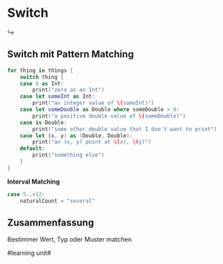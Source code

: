 # Switch
↪️

## Switch mit Pattern Matching

```swift
for thing in things {
    switch thing {
    case 0 as Int:
        print("zero as an Int")
    case let someInt as Int:
        print("an integer value of \(someInt)")
    case let someDouble as Double where someDouble > 0:
        print("a positive double value of \(someDouble)")
    case is Double:
        print("some other double value that I don't want to print")
    case let (x, y) as (Double, Double):
        print("an (x, y) point at \(x), \(y)")
    default:
        print("something else")
    }
}
```
 
**Interval Matching**
```swift
case 5..<12:
    naturalCount = "several"
```


## Zusammenfassung
Bestimmer Wert, Typ oder Muster matchen



#learning unit#